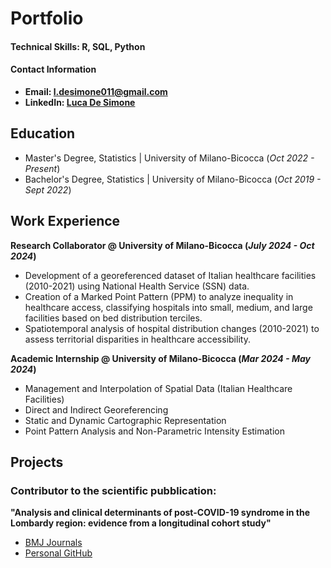 # Portfolio

#### Technical Skills: R, SQL, Python
#### Contact Information  
- **Email: [l.desimone011@gmail.com](mailto:l.desimone011@gmail.com)**  
- **LinkedIn: [Luca De Simone](https://www.linkedin.com/in/luca-de-simone-77b461273/)**


## Education			       		
- Master's Degree, Statistics	| University of Milano-Bicocca (_Oct 2022 - Present_)	 			        		
- Bachelor's Degree, Statistics | University of Milano-Bicocca (_Oct 2019 - Sept 2022_)

## Work Experience
**Research Collaborator @ University of Milano-Bicocca (_July 2024 - Oct 2024_)**
- Development of a georeferenced dataset of Italian healthcare facilities (2010-2021) using National Health Service (SSN) data.
- Creation of a Marked Point Pattern (PPM) to analyze inequality in healthcare access, classifying hospitals into small, medium, and large facilities based on bed distribution terciles.
- Spatiotemporal analysis of hospital distribution changes (2010-2021) to assess territorial disparities in healthcare accessibility.


**Academic Internship @ University of Milano-Bicocca (_Mar 2024 - May 2024_)**
- Management and Interpolation of Spatial Data (Italian Healthcare Facilities)
- Direct and Indirect Georeferencing
- Static and Dynamic Cartographic Representation
- Point Pattern Analysis and Non-Parametric Intensity Estimation


## Projects
### Contributor to the scientific pubblication: 
**"Analysis and clinical determinants of post-COVID-19 syndrome in the Lombardy region: evidence from a longitudinal cohort study"** 
- [BMJ Journals](https://bmjopen.bmj.com/content/14/2/e075185)  
- [Personal GitHub](https://bmjopen.bmj.com/content/14/2/e075185)
